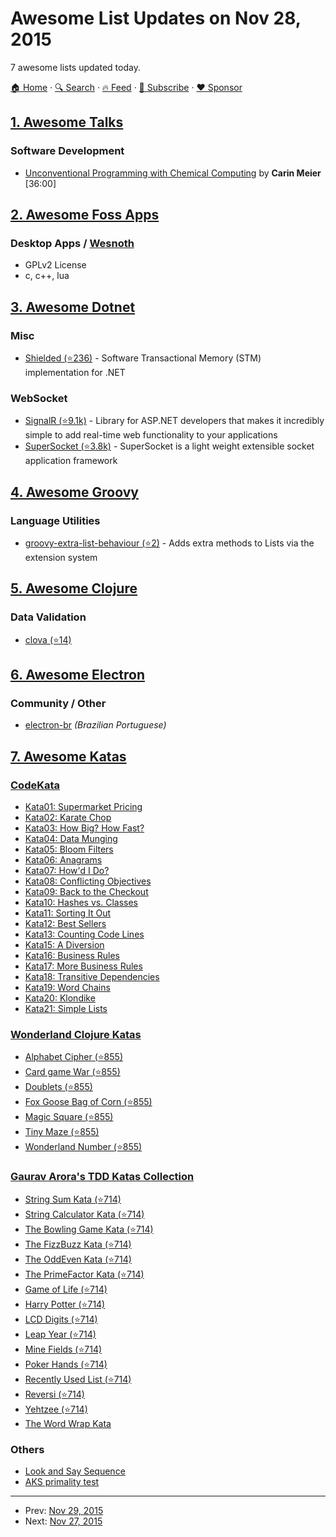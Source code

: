 # Awesome List Updates on Nov 28, 2015

7 awesome lists updated today.

[🏠 Home](/README.md) · [🔍 Search](https://www.trackawesomelist.com/search/) · [🔥 Feed](https://www.trackawesomelist.com/rss.xml) · [📮 Subscribe](https://trackawesomelist.us17.list-manage.com/subscribe?u=d2f0117aa829c83a63ec63c2f&id=36a103854c) · [❤️  Sponsor](https://github.com/sponsors/theowenyoung)



## [1. Awesome Talks](/content/JanVanRyswyck/awesome-talks/README.md)

### Software Development

*   [Unconventional Programming with Chemical Computing](https://www.youtube.com/watch?v=cHoYNStQOEc) by **Carin Meier** \[36:00]

## [2. Awesome Foss Apps](/content/DataDaoDe/awesome-foss-apps/README.md)

### Desktop Apps / [Wesnoth](https://github.com/wesnoth/wesnoth)

*   GPLv2 License
*   c, c++, lua

## [3. Awesome Dotnet](/content/quozd/awesome-dotnet/README.md)

### Misc

*   [Shielded (⭐236)](https://github.com/jbakic/Shielded) - Software Transactional Memory (STM) implementation for .NET

### WebSocket

*   [SignalR (⭐9.1k)](https://github.com/SignalR/SignalR) - Library for ASP.NET developers that makes it incredibly simple to add real-time web functionality to your applications
*   [SuperSocket (⭐3.8k)](https://github.com/kerryjiang/SuperSocket) - SuperSocket is a light weight extensible socket application framework

## [4. Awesome Groovy](/content/kdabir/awesome-groovy/README.md)

### Language Utilities

*   [groovy-extra-list-behaviour (⭐2)](https://github.com/dnahodil/groovy-extra-list-behaviour) - Adds extra methods to Lists via the extension system

## [5. Awesome Clojure](/content/razum2um/awesome-clojure/README.md)

### Data Validation

*   [clova (⭐14)](https://github.com/markwoodhall/clova)

## [6. Awesome Electron](/content/sindresorhus/awesome-electron/README.md)

### Community / Other

*   [electron-br](https://electron-br.slack.com) *(Brazilian Portuguese)*

## [7. Awesome Katas](/content/gamontal/awesome-katas/README.md)

### [CodeKata](http://codekata.com/)

*   [Kata01: Supermarket Pricing](http://codekata.com/kata/kata01-supermarket-pricing/)
*   [Kata02: Karate Chop](http://codekata.com/kata/kata02-karate-chop/)
*   [Kata03: How Big? How Fast?](http://codekata.com/kata/kata03-how-big-how-fast/)
*   [Kata04: Data Munging](http://codekata.com/kata/kata04-data-munging/)
*   [Kata05: Bloom Filters](http://codekata.com/kata/kata05-bloom-filters/)
*   [Kata06: Anagrams](http://codekata.com/kata/kata06-anagrams/)
*   [Kata07: How'd I Do?](http://codekata.com/kata/kata07-howd-i-do/)
*   [Kata08: Conflicting Objectives](http://codekata.com/kata/kata08-conflicting-objectives/)
*   [Kata09: Back to the Checkout](http://codekata.com/kata/kata09-back-to-the-checkout/)
*   [Kata10: Hashes vs. Classes](http://codekata.com/kata/kata10-hashes-vs-classes/)
*   [Kata11: Sorting It Out](http://codekata.com/kata/kata11-sorting-it-out/)
*   [Kata12: Best Sellers](http://codekata.com/kata/kata12-best-sellers/)
*   [Kata13: Counting Code Lines](http://codekata.com/kata/kata13-counting-code-lines/)
*   [Kata15: A Diversion](http://codekata.com/kata/kata15-a-diversion/)
*   [Kata16: Business Rules](http://codekata.com/kata/kata16-business-rules/)
*   [Kata17: More Business Rules](http://codekata.com/kata/kata17-more-business-rules/)
*   [Kata18: Transitive Dependencies](http://codekata.com/kata/kata18-transitive-dependencies/)
*   [Kata19: Word Chains](http://codekata.com/kata/kata19-word-chains/)
*   [Kata20: Klondike](http://codekata.com/kata/kata20-klondike/)
*   [Kata21: Simple Lists](http://codekata.com/kata/kata21-simple-lists/)

### [Wonderland Clojure Katas](https://github.com/gigasquid/wonderland-clojure-katas)

*   [Alphabet Cipher (⭐855)](https://github.com/gigasquid/wonderland-clojure-katas/tree/master/alphabet-cipher)
*   [Card game War (⭐855)](https://github.com/gigasquid/wonderland-clojure-katas/tree/master/card-game-war)
*   [Doublets (⭐855)](https://github.com/gigasquid/wonderland-clojure-katas/tree/master/doublets)
*   [Fox Goose Bag of Corn (⭐855)](https://github.com/gigasquid/wonderland-clojure-katas/tree/master/fox-goose-bag-of-corn)
*   [Magic Square (⭐855)](https://github.com/gigasquid/wonderland-clojure-katas/tree/master/magic-square)
*   [Tiny Maze (⭐855)](https://github.com/gigasquid/wonderland-clojure-katas/tree/master/tiny-maze)
*   [Wonderland Number (⭐855)](https://github.com/gigasquid/wonderland-clojure-katas/tree/master/wonderland-number)

### [Gaurav Arora's TDD Katas Collection](https://github.com/garora/TDD-Katas)

*   [String Sum Kata (⭐714)](https://github.com/garora/TDD-Katas#string-sum-kata)
*   [String Calculator Kata (⭐714)](https://github.com/garora/TDD-Katas#string-calculator-kata-via-roy-osherove)
*   [The Bowling Game Kata (⭐714)](https://github.com/garora/TDD-Katas#the-bowling-game-kata-via-uncle-bob)
*   [The FizzBuzz Kata (⭐714)](https://github.com/garora/TDD-Katas#the-fizzbuzz-kata)
*   [The OddEven Kata (⭐714)](https://github.com/garora/TDD-Katas#the-oddeven-kata)
*   [The PrimeFactor Kata (⭐714)](https://github.com/garora/TDD-Katas#the-primefactor-kata-via-uncle-bob)
*   [Game of Life (⭐714)](https://github.com/garora/TDD-Katas#game-of-life-)
*   [Harry Potter (⭐714)](https://github.com/garora/TDD-Katas#harry-potter-)
*   [LCD Digits (⭐714)](https://github.com/garora/TDD-Katas#lcd-digits-)
*   [Leap Year (⭐714)](https://github.com/garora/TDD-Katas#leap-year-)
*   [Mine Fields (⭐714)](https://github.com/garora/TDD-Katas#mine-fields-)
*   [Poker Hands (⭐714)](https://github.com/garora/TDD-Katas#poker-hands)
*   [Recently Used List (⭐714)](https://github.com/garora/TDD-Katas#recently-used-list-)
*   [Reversi (⭐714)](https://github.com/garora/TDD-Katas#reversi-)
*   [Yehtzee (⭐714)](https://github.com/garora/TDD-Katas#yehtzee-)
*   [The Word Wrap Kata](http://codingdojo.org/cgi-bin/wiki.pl?KataWordWrap)

### Others

*   [Look and Say Sequence](https://en.wikipedia.org/wiki/Look-and-say_sequence)
*   [AKS primality test](https://en.wikipedia.org/wiki/AKS_primality_test)

---

- Prev: [Nov 29, 2015](/content/2015/11/29/README.md)
- Next: [Nov 27, 2015](/content/2015/11/27/README.md)